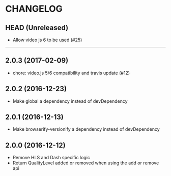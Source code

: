 CHANGELOG
=========

## HEAD (Unreleased)
* Allow video js 6 to be used (#25)

--------------------

## 2.0.3 (2017-02-09)
* chore: video.js 5/6 compatibility and travis update (#12)

## 2.0.2 (2016-12-23)
 * Make global a dependency instead of devDependency

## 2.0.1 (2016-12-13)
 * Make browserify-versionify a dependency instead of devDependency

## 2.0.0 (2016-12-12)
 * Remove HLS and Dash specific logic
 * Return QualityLevel added or removed when using the add or remove api

